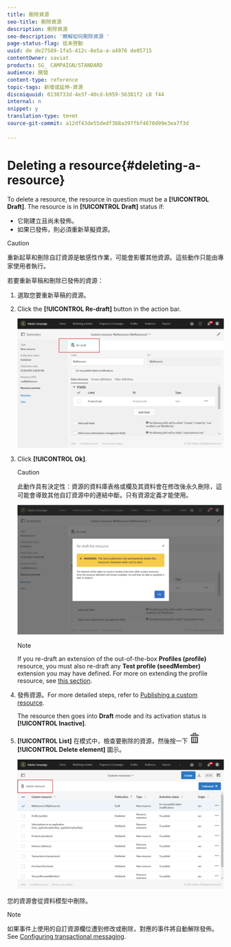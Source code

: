 ```yaml
---
title: 刪除資源
seo-title: 刪除資源
description: 刪除資源
seo-description: '瞭解如何刪除資源 '
page-status-flag: 從未啓動
uuid: de de27589-1fa5-412c-8e5a-a-a4976 de05715
contentOwner: saviat
products: SG_ CAMPAIGN/STANDARD
audience: 開發
content-type: reference
topic-tags: 新增或延伸-資源
discoiquuid: 0130733d-4e3f-40cd-b959-56381f2 c8 f44
internal: n
snippet: y
translation-type: tm+mt
source-git-commit: a12df43de55dedf388a397fbf4670d99e3ea7f3d

---
```



# Deleting a resource{#deleting-a-resource}

To delete a resource, the resource in question must be a **[!UICONTROL Draft]**. The resource is in **[!UICONTROL Draft]** status if:

* 它剛建立且尚未發佈。
* 如果已發佈，則必須重新草擬資源。

>[!CAUTION]
>
>重新起草和刪除自訂資源是敏感性作業，可能會影響其他資源。這些動作只能由專家使用者執行。

若要重新草稿和刪除已發佈的資源：

1. 選取您要重新草稿的資源。
1. Click the **[!UICONTROL Re-draft]** button in the action bar.

   ![](assets/schema_extension_uc26.png)

1. Click **[!UICONTROL Ok]**.

   >[!CAUTION]
   >
   >此動作具有決定性：資源的資料庫表格或欄及其資料會在修改後永久刪除，這可能會導致其他自訂資源中的連結中斷。只有資源定義才能使用。

   ![](assets/schema_extension_uc27.png)

   >[!NOTE]
   >
   >If you re-draft an extension of the out-of-the-box **Profiles (profile)** resource, you must also re-draft any **Test profile (seedMember)** extension you may have defined. For more on extending the profile resource, see [this section](../../developing/using/extending-the-profile-resource-with-a-new-field.md).

1. 發佈資源。For more detailed steps, refer to [Publishing a custom resource](../../developing/using/updating-the-database-structure.md#publishing-a-custom-resource).

   The resource then goes into **Draft** mode and its activation status is **[!UICONTROL Inactive]**.

1. **[!UICONTROL List]** 在模式中，檢查要刪除的資源，然後按一下 ![](assets/delete_darkgrey-24px.png)**[!UICONTROL Delete element]** 圖示。

   ![](assets/schema_extension_uc28.png)

您的資源會從資料模型中刪除。

>[!NOTE]
>
>如果事件上使用的自訂資源欄位遭到修改或刪除，對應的事件將自動解除發佈。See [Configuring transactional messaging](../../administration/using/configuring-transactional-messaging.md).

